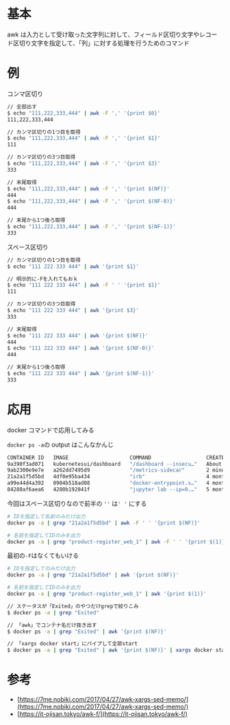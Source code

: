 # 基本

awk は入力として受け取った文字列に対して、フィールド区切り文字やレコード区切り文字を指定して、「列」に対する処理を行うためのコマンド

# 例

コンマ区切り

```bash
// 全部出す
$ echo "111,222,333,444" | awk -F ',' '{print $0}'
111,222,333,444

// カンマ区切りの1つ目を取得
$ echo "111,222,333,444" | awk -F ',' '{print $1}'
111

// カンマ区切りの3つ目取得
$ echo "111,222,333,444" | awk -F ',' '{print $3}'
333

// 末尾取得
$ echo "111,222,333,444" | awk -F ',' '{print $(NF)}'
444
$ echo "111,222,333,444" | awk -F ',' '{print $(NF-0)}'
444

// 末尾から1つ後ろ取得
$ echo "111,222,333,444" | awk -F ',' '{print $(NF-1)}'
333
```

スペース区切り

```bash
// カンマ区切りの1つ目を取得
$ echo "111 222 333 444" | awk '{print $1}'

// 明示的に-Fを入れてもおｋ
$ echo "111 222 333 444" | awk -F ' ' '{print $1}'
111

// カンマ区切りの3つ目取得
$ echo "111 222 333 444" | awk '{print $3}'
333

// 末尾取得
$ echo "111 222 333 444" | awk '{print $(NF)}'
444
$ echo "111 222 333 444" | awk '{print $(NF-0)}'
444

// 末尾から1つ後ろ取得
$ echo "111 222 333 444" | awk '{print $(NF-1)}'
333
```

# 応用

docker コマンドで応用してみる

`docker ps -a`の output はこんなかんじ

```bash
CONTAINER ID   IMAGE                    COMMAND                  CREATED              STATUS                      PORTS                                       NAMES
9a390f3ad071   kubernetesui/dashboard   "/dashboard --insecu…"   About a minute ago   Up About a minute                                                       k8s_kubernetes-dashboard_kubernetes-dashboard-57c9bfc8c8-jdfjg_kubernetes-dashboard_52faf46c-e1e3-43d3-b2ee-82d8f7e15438_12
9ab2300e9e7e   a262dd7495d9             "/metrics-sidecar"       2 minutes ago        Up 2 minutes                                                            k8s_dashboard-metrics-scraper_dashboard-metrics-scraper-5594697f48-v7cjw_kubernetes-dashboard_9c2936c5-058f-4160-a25a-760fee6356d9_11
21a2a1f5d5bd   4df0e95ba434             "irb"                    4 months ago         Exited (255) 4 months ago   0.0.0.0:3000->3000/tcp, :::3000->3000/tcp   product-register_web_1
a99e44d4a392   0904b518ad08             "docker-entrypoint.s…"   4 months ago         Exited (255) 4 months ago   5432/tcp                                    product-register_db_1
84288af6aea6   4280b192841f             "jupyter lab --ip=0.…"   5 months ago         Exited (1) 5 months ago                                                 my-lab
```

今回はスペース区切りなので前半の `''` は`' '` にする

```bash
# IDを指定して名前のみだけ出力
docker ps -a | grep "21a2a1f5d5bd" | awk -F ' ' '{print $(NF)}'

# 名前を指定してIDのみを出力
docker ps -a | grep "product-register_web_1" | awk -F ' ' '{print $(1)}'
```

最初の`-F`はなくてもいける

```bash
# IDを指定してのみだけ出力
docker ps -a | grep "21a2a1f5d5bd" | awk '{print $(NF)}'

# 名前を指定してIDのみを出力
docker ps -a | grep "product-register_web_1" | awk '{print $(1)}'
```

```bash
// ステータスが「Exited」のやつだけgrepで絞りこみ
$ docker ps -a | grep "Exited"

// 「awk」でコンテナ名だけ抜き出す
$ docker ps -a | grep "Exited" | awk '{print $(NF)}'

// 「xargs docker start」にパイプして全部start
$ docker ps -a | grep "Exited" | awk '{print $(NF)}' | xargs docker start
```

# 参考

- [https://7me.nobiki.com/2017/04/27/awk-xargs-sed-memo/](https://7me.nobiki.com/2017/04/27/awk-xargs-sed-memo/)
- [https://it-ojisan.tokyo/awk-f/](https://it-ojisan.tokyo/awk-f/)
